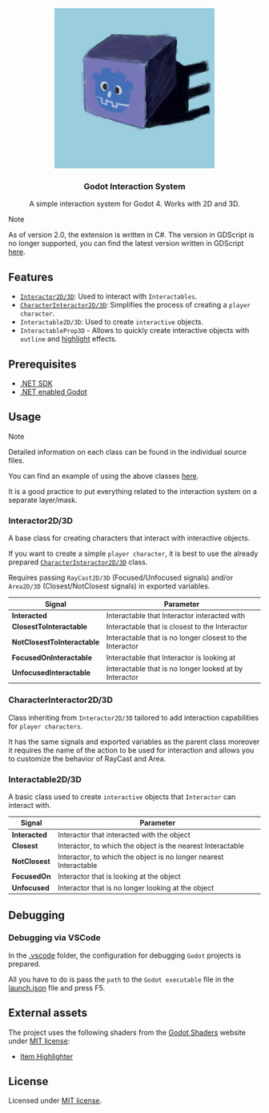 <div align="center">
	<img src="./icon.png" width="320px" />
	<h3>Godot Interaction System</h3>
	<p />
	<p>A simple interaction system for Godot 4. Works with 2D and 3D.</p>
</div>

> [!NOTE]
> As of version 2.0, the extension is written in C#.
> The version in GDScript is no longer supported, you can find the latest version written in GDScript [here](https://github.com/MASSHUU12/godot-interaction-system/tree/v1.5.0).

## Features

-   [`Interactor2D/3D`](#interactor2d3d): Used to interact with `Interactables`.
-   [`CharacterInteractor2D/3D`](#characterinteractor2d3d): Simplifies the process of creating a `player character`.
-   `Interactable2D/3D`: Used to create `interactive` objects.
-   `InteractableProp3D` - Allows to quickly create interactive objects with `outline` and [highlight](https://godotshaders.com/shader/collectable-item-shining-highlight/) effects.

## Prerequisites

-   [.NET SDK](https://dotnet.microsoft.com/download)
-   [.NET enabled Godot](https://godotengine.org/download)

## Usage

> [!NOTE]
> Detailed information on each class can be found in the individual source files.

You can find an example of using the above classes [here](./scenes).

It is a good practice to put everything related to the interaction system on a separate layer/mask.

### Interactor2D/3D

A base class for creating characters that interact with interactive objects.

If you want to create a simple `player character`, it is best to use the already prepared [`CharacterInteractor2D/3D`](#characterinteractor2d3d) class.

Requires passing `RayCast2D/3D` (Focused/Unfocused signals) and/or `Area2D/3D` (Closest/NotClosest signals) in exported variables.

| Signal                       | Parameter                                                |
| ---------------------------- | -------------------------------------------------------- |
| **Interacted**               | Interactable that Interactor interacted with             |
| **ClosestToInteractable**    | Interactable that is closest to the Interactor           |
| **NotClosestToInteractable** | Interactable that is no longer closest to the Interactor |
| **FocusedOnInteractable**    | Interactable that Interactor is looking at               |
| **UnfocusedInteractable**    | Interactable that is no longer looked at by Interactor   |

### CharacterInteractor2D/3D

Class inheriting from `Interactor2D/3D` tailored to add interaction capabilities for `player characters`.

It has the same signals and exported variables as the parent class moreover it requires the name of the action to be used for interaction and allows you to customize the behavior of RayCast and Area.

### Interactable2D/3D

A basic class used to create `interactive` objects that `Interactor` can interact with.

| Signal         | Parameter                                                         |
| -------------- | ----------------------------------------------------------------- |
| **Interacted** | Interactor that interacted with the object                        |
| **Closest**    | Interactor, to which the object is the nearest Interactable       |
| **NotClosest** | Interactor, to which the object is no longer nearest Interactable |
| **FocusedOn**  | Interactor that is looking at the object                          |
| **Unfocused**  | Interactor that is no longer looking at the object                |

## Debugging

### Debugging via VSCode

In the [.vscode](./.vscode) folder, the configuration for debugging `Godot` projects is prepared.

All you have to do is pass the `path` to the `Godot executable` file in the [launch.json](./.vscode/launch.json) file and press F5.

## External assets

The project uses the following shaders from the [Godot Shaders](https://godotshaders.com/shader/collectable-item-shining-highlight/) website under [MIT license](https://opensource.org/licenses/MIT):

-   [Item Highlighter](https://godotshaders.com/shader/collectable-item-shining-highlight/)

## License

Licensed under [MIT license](./LICENSE).
